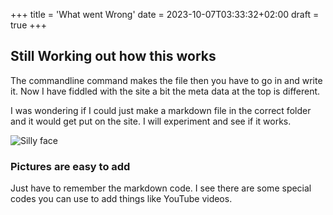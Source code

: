 +++
title = 'What went Wrong'
date = 2023-10-07T03:33:32+02:00
draft = true
+++

## Still Working out how this works


The commandline command makes the file then you have to go in and write it. Now I have fiddled with the site a bit the meta data at the top is different.


I was wondering if I could just make a markdown file in the correct folder and it would get put on the site. I will experiment and see if it works.


![Silly face](https://spondicious.dev/assets/profile.png)


### Pictures are easy to add


Just have to remember the markdown code. I see there are some special codes you can use to add things like YouTube videos.
